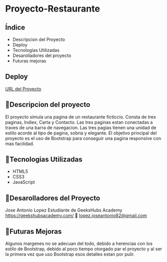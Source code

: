# Proyecto-Restaurante
## Índice
<ul>

<li>Descripcion del Proyecto</li>
<li>Deploy</li>
<li>Tecnologias Utilizadas</li>
<li>Desarolladores del proyecto</li>
<li>Futuras mejoras</li>
</ul>

## Deploy
<div align:"center">
<a href="https://josejakkan.github.io/Proyecto-Restaurante/">
URL del Proyecto</a>
</div>

## :blue_book:Descripcion del proyecto

El proyecto simula una pagina de un restaurante ficticcio. Consta de tres paginas, Indiex, Carta y Contacto. Las tres paginas estan conectadas a traves de una barra de navegacion.
Las tres pagias tienen una unidad de estilo acorde al tipo de pagina, sobria y elegante.
El objetivo principal del proyecto es el uso de Bootstrap para conseguir una pagina responsive con mas facilidad.



## :wrench:Tecnologias Utilizadas

<ul>
<li>HTML5</li>
<li>CSS3</li>
<li>JavaScript</li>
</ul>

## :koala:Desarolladores del Proyecto


Jose Antonio Lopez
Estudiante de GeeksHubs Academy https://geekshubsacademy.com/
:e-mail: lopez.joseantonio82@gmail.com

## :construction:Futuras Mejoras

Algunos margenes no se adecuan del todo, debido a herencias con los estilo de Bootstrap, debido al poco tiempo otorgado par el proyecto y al ser la primera
vez que uso Bootstrap esos detalles estan por pulir.


